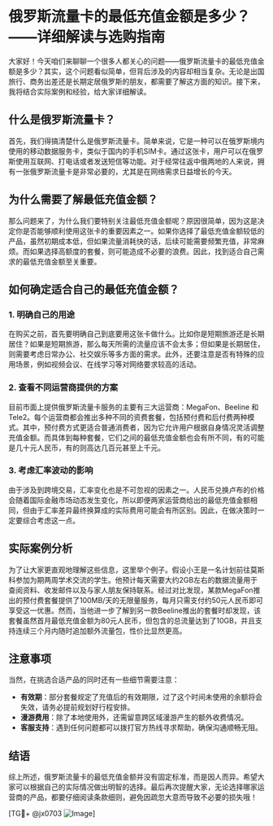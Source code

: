# 俄罗斯流量卡的最低充值金额是多少？——详细解读与选购指南

大家好！今天咱们来聊聊一个很多人都关心的问题——俄罗斯流量卡的最低充值金额是多少？其实，这个问题看似简单，但背后涉及的内容却相当复杂。无论是出国旅行、商务出差还是长期定居俄罗斯的朋友，都需要了解这方面的知识。接下来，我将结合实际案例和经验，给大家详细解读。

## 什么是俄罗斯流量卡？

首先，我们得搞清楚什么是俄罗斯流量卡。简单来说，它是一种可以在俄罗斯境内使用的移动数据服务卡，类似于国内的手机SIM卡。通过这张卡，用户可以在俄罗斯使用互联网、打电话或者发送短信等功能。对于经常往返中俄两地的人来说，拥有一张俄罗斯流量卡是非常必要的，尤其是在网络需求日益增长的今天。

## 为什么需要了解最低充值金额？

那么问题来了，为什么我们要特别关注最低充值金额呢？原因很简单，因为这是决定你是否能够顺利使用这张卡的重要因素之一。如果你选择了最低充值金额较低的产品，虽然初期成本低，但如果流量消耗快的话，后续可能需要频繁充值，非常麻烦。而如果选择高额度的套餐，则可能造成不必要的浪费。因此，找到适合自己需求的最低充值金额至关重要。

## 如何确定适合自己的最低充值金额？

### 1. 明确自己的用途
在购买之前，首先要明确自己到底要用这张卡做什么。比如你是短期旅游还是长期居住？如果是短期旅游，那么每天所需的流量应该不会太多；但如果是长期居住，则需要考虑日常办公、社交娱乐等多方面的需求。此外，还要注意是否有特殊的应用场景，例如视频会议、在线学习等对网络要求较高的活动。

### 2. 查看不同运营商提供的方案
目前市面上提供俄罗斯流量卡服务的主要有三大运营商：MegaFon、Beeline 和 Tele2。每个运营商都会推出多种不同的资费套餐，包括预付费和后付费两种模式。其中，预付费方式更适合普通消费者，因为它允许用户根据自身情况灵活调整充值金额。而具体到每种套餐，它们之间的最低充值金额也会有所不同，有的可能是几十元人民币，有的则高达几百元甚至上千元。

### 3. 考虑汇率波动的影响
由于涉及到跨境交易，汇率变化也是不可忽视的因素之一。人民币兑换卢布的价格会随着国际金融市场动态发生变化，所以即便两家运营商给出的最低充值金额相同，但由于汇率差异最终换算成的实际费用可能会有所区别。因此，在做决策时一定要综合考虑这一点。

## 实际案例分析

为了让大家更直观地理解这些信息，这里举个例子。假设小王是一名计划前往莫斯科参加为期两周学术交流的学生。他预计每天需要大约2GB左右的数据流量用于查阅资料、收发邮件以及与家人朋友保持联系。经过对比发现，某款MegaFon推出的预付费套餐提供了100MB/天的无限量服务，每月只需支付约50元人民币即可享受这一优惠。然而，当他进一步了解到另一款Beeline推出的套餐时却发现，该套餐虽然首月最低充值金额为80元人民币，但包含的总流量达到了10GB，并且支持连续三个月内随时追加额外流量包，性价比显然更高。

## 注意事项

当然，在挑选合适产品的同时还有一些细节需要注意：

- **有效期**：部分套餐规定了充值后的有效期限，过了这个时间未使用的余额将会失效，请务必提前规划好行程安排。
- **漫游费用**：除了本地使用外，还需留意跨区域漫游产生的额外收费情况。
- **客服支持**：遇到任何问题都可以拨打官方热线寻求帮助，确保沟通顺畅无阻。

## 结语

综上所述，俄罗斯流量卡的最低充值金额并没有固定标准，而是因人而异。希望大家可以根据自己的实际情况做出明智的选择。最后再次提醒大家，无论选择哪家运营商的产品，都要仔细阅读条款细则，避免因疏忽大意而导致不必要的损失哦！

[TG💪+ @jx0703 ![Image](https://github.com/user-attachments/assets/dbca1d08-cadb-493c-b0ec-ad6f7a83f270)]